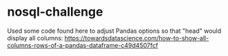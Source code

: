 # nosql-challenge

Used some code found here to adjust Pandas options so that "head" would display all columns:
https://towardsdatascience.com/how-to-show-all-columns-rows-of-a-pandas-dataframe-c49d4507fcf
